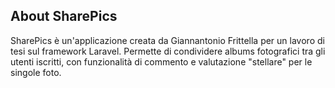 ## About SharePics

SharePics è un'applicazione creata da Giannantonio Frittella per un lavoro di tesi sul framework Laravel.
Permette di condividere albums fotografici tra gli utenti iscritti, con funzionalità di commento e 
valutazione "stellare" per le singole foto.